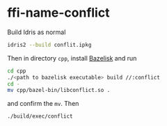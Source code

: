 # ffi-name-conflict

Build Idris as normal
```bash
idris2 --build conflit.ipkg
```
Then in directory `cpp`, install [Bazelisk](https://github.com/bazelbuild/bazelisk) and run
```bash
cd cpp
./<path to bazelisk executable> build //:conflict
cd -
mv cpp/bazel-bin/libconflict.so .
```
and confirm the `mv`. Then
```bash
./build/exec/conflict
```
